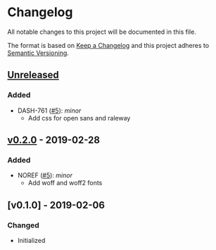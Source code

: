 # Changelog
All notable changes to this project will be documented in this file.

The format is based on [Keep a Changelog](http://keepachangelog.com/en/1.0.0/)
and this project adheres to [Semantic Versioning](http://semver.org/spec/v2.0.0.html).

## [Unreleased](https://github.com/virtru/control-center/compare/master...HEAD)
### Added
- DASH-761 ([#5](https://github.com/virtru/virtru-typography/pull/5)): _minor_
  - Add css for open sans and raleway

## [v0.2.0](https://github.com/virtru/control-center/compare/v0.1.0...v0.2.0) - 2019-02-28
### Added
- NOREF ([#5](https://github.com/virtru/virtru-typography/pull/5)): _minor_
  - Add woff and woff2 fonts

## [v0.1.0] - 2019-02-06
### Changed
  - Initialized
